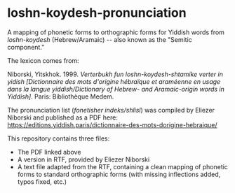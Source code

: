 # loshn-koydesh-pronunciation

A mapping of phonetic forms to orthographic forms for Yiddish words from *loshn-koydesh* (Hebrew/Aramaic) -- also known as the "Semitic component."

The lexicon comes from:

Niborski, Yitskhok. 1999. *Verterbukh fun loshn-koydesh-shtamike verter in yidish [Dictionnaire des mots d'origine hébraïque et araméenne en usage dans la langue yiddish/Dictionary of Hebrew- and Aramaic-origin words in Yiddish]*. Paris: Bibliothèque Medem.

The pronunciation list (*fonetisher indeks/shlisl*) was compiled by Eliezer Niborski and published as a PDF here: https://editions.yiddish.paris/dictionnaire-des-mots-dorigine-hebraique/

This repository contains three files:
* The PDF linked above
* A version in RTF, provided by Eliezer Niborski
* A text file adapted from the RTF, containing a clean mapping of phonetic forms to standard orthographic forms (with missing inflections added, typos fixed, etc.)
